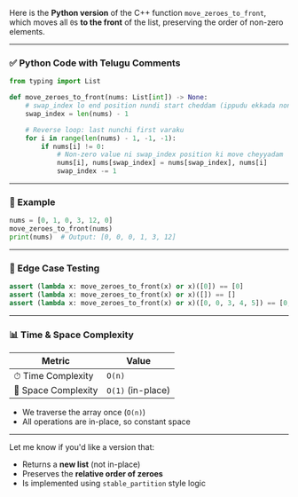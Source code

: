 Here is the **Python version** of the C++ function `move_zeroes_to_front`, which moves all `0`s **to the front** of the list, preserving the order of non-zero elements.

---

### ✅ Python Code with Telugu Comments

```python
from typing import List

def move_zeroes_to_front(nums: List[int]) -> None:
    # swap_index lo end position nundi start cheddam (ippudu ekkada non-zero values petalo chuddam)
    swap_index = len(nums) - 1

    # Reverse loop: last nunchi first varaku
    for i in range(len(nums) - 1, -1, -1):
        if nums[i] != 0:
            # Non-zero value ni swap_index position ki move cheyyadam
            nums[i], nums[swap_index] = nums[swap_index], nums[i]
            swap_index -= 1
```

---

### 📘 Example

```python
nums = [0, 1, 0, 3, 12, 0]
move_zeroes_to_front(nums)
print(nums)  # Output: [0, 0, 0, 1, 3, 12]
```

---

### 🧪 Edge Case Testing

```python
assert (lambda x: move_zeroes_to_front(x) or x)([0]) == [0]
assert (lambda x: move_zeroes_to_front(x) or x)([]) == []
assert (lambda x: move_zeroes_to_front(x) or x)([0, 0, 3, 4, 5]) == [0, 0, 3, 4, 5]
```

---

### 📊 Time & Space Complexity

| Metric              | Value             |
| ------------------- | ----------------- |
| ⏱ Time Complexity   | `O(n)`            |
| 🧠 Space Complexity | `O(1)` (in-place) |

* We traverse the array once (`O(n)`)
* All operations are in-place, so constant space

---

Let me know if you'd like a version that:

* Returns a **new list** (not in-place)
* Preserves the **relative order of zeroes**
* Is implemented using `stable_partition` style logic

